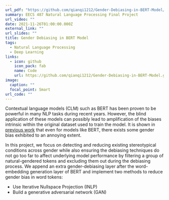 ```yaml
---
url_pdf: "https://github.com/qianqi1212/Gender-Debiasing-in-BERT-Model/blob/f170a73f4eb9dcfa4f05804a0fbb1a111c7521c6/EECS487_Final_Report.pdf"
summary: EECS 487 Natural Language Processing Final Project
url_video: ""
date: 2021-11-26T01:00:00.000Z
external_link: ""
url_slides: ""
title: Gender Debiasing in BERT Model
tags:
  - Natural Language Processing
  - Deep Learning
links:
  - icon: github
    icon_pack: fab
    name: Code
    url: https://github.com/qianqi1212/Gender-Debiasing-in-BERT-Model.git
image:
  caption: ""
  focal_point: Smart
url_code: ""
---
```

Contextual language models (CLM) such as BERT has been proven to be powerful in many NLP tasks during recent years. However, the blind application of these models can possibly lead to amplification of the biases intrinsic within the original dataset used to train the model. It is shown in [previous work](https://arxiv.org/abs/2009.05021) that even for models like BERT, there exists some gender bias exhibited to an annoying extent.

In this project, we focus on detecting and reducing existing stereotypical conditions across gender while also ensuring the debiasing techniques do not go too far to affect underlying model performance by filtering a group of natural-gendered tokens and excluding them out during the debiasing process. We append an extra gender-debiasing layer after the word-embedding generation layer of BERT and implement two methods to reduce gender bias in word tokens:
* Use Iterative Nullspace Projection (INLP)
* Build a generative adversarial network (GAN)
